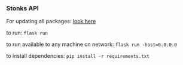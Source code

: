 ### Stonks API


For updating all packages: [look here](https://dougie.io/answers/pip-update-all-packages/#:~:text=You%20can%20now%20use%20the,venv%20using%20pip%20freeze%20%3E%20requirements.)

to run: `flask run`

to run available to any machine on network: `flask run -host=0.0.0.0`


to install dependencies: `pip install -r requirements.txt`